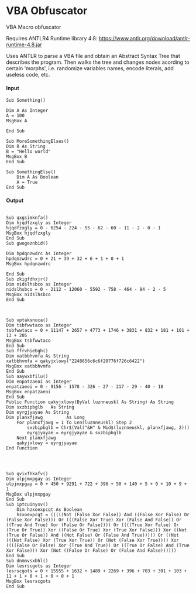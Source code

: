 # VBA Obfuscator
VBA Macro obfuscator

Requires ANTLR4 Runtime library 4.8: https://www.antlr.org/download/antlr-runtime-4.8.jar

Uses ANTLR to parse a VBA file and obtain an Abstract Syntax Tree that describes the program. Then walks the tree and changes nodes acording to certain 'morphs', i.e. randomize variables names, encode literals, add useless code, etc.

#### Input

```
Sub Something()

Dim A As Integer
A = 100
MsgBox A

End Sub

Sub MoreSomethingElses()
Dim B As String
B = "Hello world"
MsgBox B
End Sub

Sub SomethingElse()
    Dim A As Boolean
    A = True
End Sub
```
#### Output
```

Sub qxgsimknfa()
Dim hjqdfzxgly as Integer
hjqdfzxgly = 0 - 6254 - 224 - 55 - 62 - 60 - 11 - 2 - 0 - 1
MsgBox hjqdfzxgly
End Sub
Sub gwogeznbid()

Dim hpdqnzwdrc As Integer
hpdqnzwdrc = 0 + 21 + 39 + 32 + 6 + 1 + 0 + 1
MsgBox hpdqnzwdrc

End Sub
Sub zkigfdhxjr()
Dim nidslhsbco as Integer
nidslhsbco = 0 - 2112 - 12060 - 5592 - 758 - 464 - 84 - 2 - 5
MsgBox nidslhsbco
End Sub



Sub vptaksnuca()
Dim tsbfwwtaco as Integer
tsbfwwtaco = 0 + 11147 + 2657 + 4773 + 1746 + 3831 + 832 + 181 + 101 + 13 + 205
MsgBox tsbfwwtaco
End Sub
Sub ffrvhiebgh()
Dim xatbbhvmfa As String
xatbbhvmfa = qakyjxlowy("2248656c6c6f20776f726c6422")
MsgBox xatbbhvmfa
End Sub
Sub aaywxbfilu()
Dim enpatzaeoi as Integer
enpatzaeoi = 0 - 9156 - 1578 - 326 - 27 - 217 - 29 - 40 - 18
MsgBox enpatzaeoi
End Sub
Public Function qakyjxlowy(ByVal luznneuskl As String) As String
Dim sxzbipbglb   As String
Dim eyrgjyayae As String
Dim planxfjawg         As Long
    For planxfjawg = 1 To Len(luznneuskl) Step 2
        sxzbipbglb = Chr$(Val("&H" & Mid$(luznneuskl, planxfjawg, 2)))
        eyrgjyayae = eyrgjyayae & sxzbipbglb
    Next planxfjawg
    qakyjxlowy = eyrgjyayae
End Function




Sub gvixfhkafv()
Dim ulpjmxpgay as Integer
ulpjmxpgay = 0 + 450 + 9291 + 722 + 396 + 50 + 140 + 5 + 0 + 10 + 9 + 1
MsgBox ulpjmxpgay
End Sub
Sub iptcuinysv()
    Dim hzxoexpcqt As Boolean
    hzxoexpcqt = (((((Not (False Xor False)) And ((False Xor False) Or (False Xor False))) Or (((False Xor True) Xor (False And False)) Or ((True And True) Xor (False Or False)))) Or ((((True Xor False) Or (True Or True)) Xor ((False Or True) Xor (True Xor False))) Xor ((Not (True Or False)) And ((Not False) Or (False And True))))) Or ((Not (((Not False) Xor (True Xor True)) Or (Not (False Xor True)))) Xor ((((False Or False) Xor (True And True)) Or ((True Or False) And (True Xor False))) Xor (Not ((False Or False) Or (False And False))))))
End Sub
Sub dnmnvsxbhl()
Dim lesrscgots as Integer
lesrscgots = 0 + 15555 + 1632 + 1489 + 2269 + 396 + 703 + 391 + 103 + 11 + 1 + 0 + 1 + 0 + 0 + 1
MsgBox lesrscgots
End Sub

```
